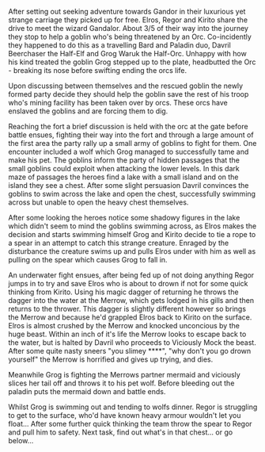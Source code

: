 After setting out seeking adventure towards Gandor in their luxurious yet strange
carriage they picked up for free. Elros, Regor and Kirito share the drive to meet
the wizard Gandalor. About 3/5 of their way into the journey they stop to help
a goblin who's being threatened by an Orc. Co-incidently they happened to do this
as a travelling Bard and Paladin duo, Davril Beerchaser the Half-Elf and Grog Waruk
the Half-Orc. Unhappy with how his kind treated the goblin Grog stepped up to the plate,
headbutted the Orc - breaking its nose before swifting ending the orcs life.

Upon discussing between themselves and the rescued goblin the newly formed party
decide they should help the goblin save the rest of his troop who's mining facility
has been taken over by orcs. These orcs have enslaved the goblins and are forcing
them to dig.

Reaching the fort a brief discussion is held with the orc at the gate before battle
ensues, fighting their way into the fort and through a large amount of the first area
the party rally up a small army of goblins to fight for them. One encounter included
a wolf which Grog managed to successfully tame and make his pet. The goblins inform
the party of hidden passages that the small goblins could exploit when attacking the
lower levels. In this dark maze of passages the heroes find a lake with a small island
and on the island they see a chest. After some slight persuasion Davril convinces
the goblins to swim across the lake and open the chest, successfully swimming across
but unable to open the heavy chest themselves.

After some looking the heroes notice some shadowy figures in the lake which didn't
seem to mind the goblins swimming across, as Elros makes the decision and starts
swimming himself Grog and Kirito decide to tie a rope to a spear in an attempt to
catch this strange creature. Enraged by the disturbance the creature swims up and
pulls Elros under with him as well as pulling on the spear which causes Grog to
fall in.

An underwater fight ensues, after being fed up of not doing anything Regor jumps
in to try and save Elros who is about to drown if not for some quick
thinking from Kirito. Using his magic dagger of returning he throws the dagger
into the water at the Merrow, which gets lodged in his gills and then returns
to the thrower. This dagger is slightly different however so brings the Merrow and
because he'd grappled Elros back to Kirito on the surface. Elros is almost crushed
by the Merrow and knocked unconcious by the huge beast. Within an inch of it's life
the Merrow looks to escape back to the water, but is halted by Davril who proceeds
to Viciously Mock the beast. After some quite nasty sneers "you slimey ****",
"why don't you go drown yourself" the Merrow is horrified and gives up trying,
and dies.

Meanwhile Grog is fighting the Merrows partner mermaid and viciously slices her
tail off and throws it to his pet wolf. Before bleeding out the paladin puts the
mermaid down and battle ends.

Whilst Grog is swimming out and tending to wolfs dinner. Regor is struggling to
get to the surface, who'd have known heavy armour wouldn't let you float... After
some further quick thinking the team throw the spear to Regor and pull him to safety.
Next task, find out what's in that chest... or go below...
